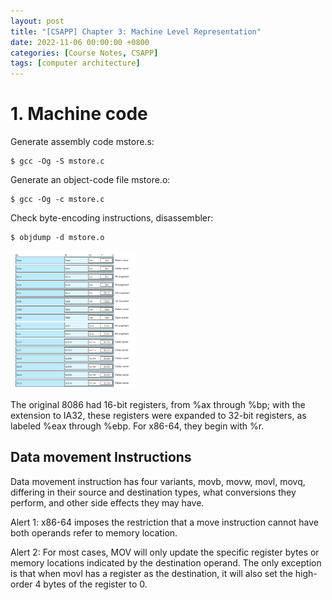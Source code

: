 ```yaml
---
layout: post
title: "[CSAPP] Chapter 3: Machine Level Representation"
date: 2022-11-06 00:00:00 +0800
categories: [Course Notes, CSAPP]
tags: [computer architecture]
---
```

# 1. Machine code
Generate assembly code mstore.s:
```
$ gcc -Og -S mstore.c
```

Generate an object-code file mstore.o:
```
$ gcc -Og -c mstore.c
```

Check byte-encoding instructions, disassembler:
```
$ objdump -d mstore.o
```

<img src="/assets/img/x86_64_integer_registers.png" alt="integer_register" width="200"/>

The original 8086 had 16-bit registers, from %ax through %bp; with the extension to IA32, these registers were expanded to 32-bit registers, as labeled %eax through %ebp. For x86-64, they begin with %r.



## Data movement Instructions
Data movement instruction has four variants, movb, movw, movl, movq, differing in their source and destination types, what conversions they perform, and other side effects they may have.

Alert 1: x86-64 imposes the restriction that a move instruction cannot have both operands refer to memory location. 

Alert 2: For most cases, MOV will only update the specific register bytes or memory locations indicated by the destination operand. The only exception is that when movl has a register as the destination, it will also set the high-order 4 bytes of the register to 0.




